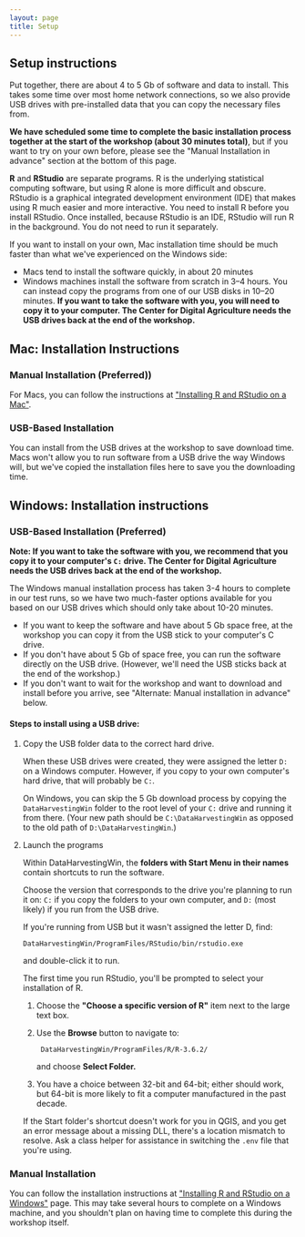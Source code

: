 ```yaml
---
layout: page
title: Setup
---
```


## Setup instructions

Put together, there are about 4 to 5 Gb of software and data to install.  This takes some time over most home network connections, so we also provide USB drives with pre-installed data that you can copy the necessary files from.

**We have scheduled some time to complete the basic installation process together at the start of the workshop (about 30 minutes total)**, but if you want to try on your own before, please see the "Manual Installation in advance" section at the bottom of this page.

**R** and **RStudio** are separate programs. R is the underlying statistical computing software, but using R alone is more difficult and obscure. RStudio is a graphical integrated development environment (IDE) that makes using R much easier and more interactive. You need to install R before you install RStudio. Once installed, because RStudio is an IDE, RStudio will run R in the background.  You do not need to run it separately.

If you want to install on your own, Mac installation time should be much faster than what we've experienced on the Windows side:

- Macs tend to install the software quickly, in about 20 minutes
- Windows machines install the software from scratch in 3–4 hours.  You can instead copy the programs from one of our USB disks in 10–20 minutes.  **If you want to take the software with you, you will need to copy it to your computer. The Center for Digital Agriculture needs the USB drives back at the end of the workshop.**


## Mac: Installation Instructions

### Manual Installation (Preferred))

For Macs, you can follow the instructions at ["Installing R and RStudio on a Mac"](extra-Installing-R-on-Mac/index.html).

### USB-Based Installation

You can install from the USB drives at the workshop to save download time.
Macs won't allow you to run software from a USB drive the way Windows will, but we've copied the installation files here to save you the downloading time.


## Windows: Installation instructions

### USB-Based Installation (Preferred)

**Note: If you want to take the software with you, we recommend that you copy it to your computer's `C:` drive. The Center for Digital Agriculture needs the USB drives back at the end of the workshop.**

The Windows manual installation process has taken 3-4 hours to complete in our test runs, so we have two much-faster options available for you based on our USB drives which should only take about 10-20 minutes.

* If you want to keep the software and have about 5 Gb space free, at the workshop you can copy it from the USB stick to your computer's C drive.
* If you don't have about 5 Gb of space free, you can run the software directly on the USB drive. (However, we'll need the USB sticks back at the end of the workshop.)
* If you don't want to wait for the workshop and want to download and install before you arrive, see "Alternate: Manual installation in advance" below.

#### Steps to install using a USB drive:

1.  Copy the USB folder data to the correct hard drive.

    When these USB drives were created, they were assigned the letter `D:` on a Windows computer.  However, if you copy to your own computer's hard drive, that will probably be `C:`.

    On Windows, you can skip the 5 Gb download process by copying the `DataHarvestingWin` folder to the root level of your `C:` drive and running it from  there. (Your new path should be `C:\DataHarvestingWin` as opposed to the old path of `D:\DataHarvestingWin`.)

2.  Launch the programs

    Within DataHarvestingWin, the **folders with Start Menu in their names** contain shortcuts to run the software.

    Choose the version that corresponds to the drive you're planning to run it on:  `C:` if you copy the folders to your own computer, and `D:` (most likely) if you run from the USB drive.

    If you're running from USB but it wasn't assigned the letter D, find:

        DataHarvestingWin/ProgramFiles/RStudio/bin/rstudio.exe

    and double-click it to run.

    The first time you run RStudio, you'll be prompted to select your installation of R.

    1. Choose the **"Choose a specific version of R"** item next to the large text box.
    2. Use the **Browse** button to navigate to:

            DataHarvestingWin/ProgramFiles/R/R-3.6.2/

        and choose **Select Folder.**

    3. You have a choice between 32-bit and 64-bit; either should work, but 64-bit is more likely to fit a computer manufactured in the past decade.

    If the Start folder's shortcut doesn't work for you in QGIS, and you get an error message about a missing DLL, there's a location mismatch to resolve. Ask a class helper for assistance in switching the `.env` file that you're using.

### Manual Installation

You can follow the installation instructions at ["Installing R and RStudio on a Windows"](extra-Installing-R-on-Windows/index.html) page.  This may take several hours to complete on a Windows machine, and you shouldn't plan on having time to complete this during the workshop itself.
